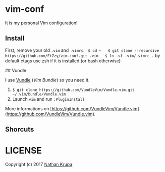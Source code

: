 # vim-conf

It is my personal Vim configuration!

## Install

First, remove your old `.vim` and `.vimrc`.
` $ cd ~  
  $ git clone --recursive https://github.com/FtZzy/vim-conf.git .vim  
  $ ln -sf .vim/.vimrc .`
by default ctags use zsh if it is installed (or bash otherwise)

## Vundle

I use [Vundle](https://github.com/VundleVim/Vundle.vim) (_Vim Bundle_) so you need it.

1. `$ git clone https://github.com/VundleVim/Vundle.vim.git ~/.vim/bundle/Vundle.vim`
1. Launch `vim` and run `:PluginInstall`

More informations on [https://github.com/VundleVim/Vundle.vim](https://github.com/VundleVim/Vundle.vim).


## Shorcuts

# LICENSE
 Copyright (c) 2017 [Nathan Krupa](https://github.com/FtZzy)
